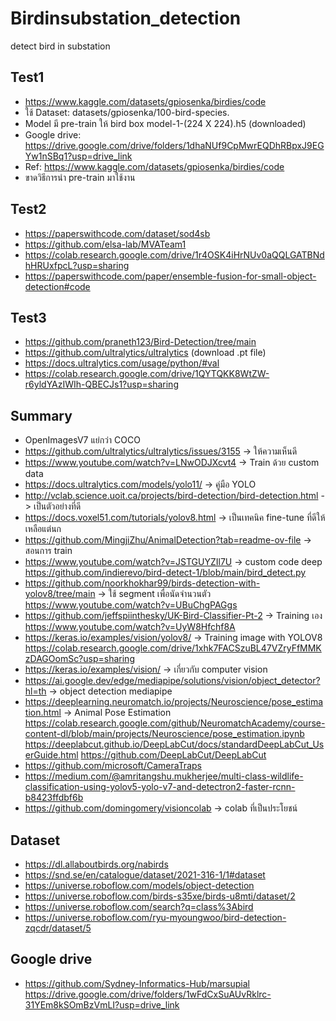 # Birdinsubstation_detection
detect bird in substation

## Test1
- https://www.kaggle.com/datasets/gpiosenka/birdies/code
- ใช้ Dataset: datasets/gpiosenka/100-bird-species. 
- Model มี pre-train ให้ bird box model-1-(224 X 224).h5 (downloaded)
- Google drive: https://drive.google.com/drive/folders/1dhaNUf9CpMwrEQDhRBpxJ9EGYw1nSBq1?usp=drive_link
- Ref: https://www.kaggle.com/datasets/gpiosenka/birdies/code
- ขาดวิธีการนำ pre-train มาใช้งาน

## Test2
- https://paperswithcode.com/dataset/sod4sb
- https://github.com/elsa-lab/MVATeam1
- https://colab.research.google.com/drive/1r4OSK4iHrNUv0aQQLGATBNdhHRUxfpcL?usp=sharing
- https://paperswithcode.com/paper/ensemble-fusion-for-small-object-detection#code

## Test3
- https://github.com/praneth123/Bird-Detection/tree/main
- https://github.com/ultralytics/ultralytics (download .pt file)
- https://docs.ultralytics.com/usage/python/#val
- https://colab.research.google.com/drive/1QYTQKK8WtZW-r6yldYAzIWIh-QBECJs1?usp=sharing

		
## Summary
- OpenImagesV7 แย่กว่า COCO
- https://github.com/ultralytics/ultralytics/issues/3155 -> ให้ความเห็นดี
- https://www.youtube.com/watch?v=LNwODJXcvt4 -> Train ด้วย custom data
- https://docs.ultralytics.com/models/yolo11/ -> คู่มือ YOLO
- http://vclab.science.uoit.ca/projects/bird-detection/bird-detection.html -> เป็นตัวอย่างที่ดี
- https://docs.voxel51.com/tutorials/yolov8.html -> เป็นเทคนิค fine-tune ที่ดีให้เหลือแต่นก
- https://github.com/MingjiZhu/AnimalDetection?tab=readme-ov-file -> สอนการ train
- https://www.youtube.com/watch?v=JSTGUYZIl7U -> custom code deep
		https://github.com/indierevo/bird-detect-1/blob/main/bird_detect.py
- https://github.com/noorkhokhar99/birds-detection-with-yolov8/tree/main -> ใช้ segment เพื่อนัดจำนวนตัว
		https://www.youtube.com/watch?v=UBuChgPAGgs
- https://github.com/jeffspiinthesky/UK-Bird-Classifier-Pt-2 -> Training เอง
		https://www.youtube.com/watch?v=UyW8Hfchf8A
- https://keras.io/examples/vision/yolov8/ -> Training image with YOLOV8
		https://colab.research.google.com/drive/1xhk7FACSzuBL47VZryFfMMKzDAGOomSc?usp=sharing
- https://keras.io/examples/vision/ -> เกี่ยวกับ computer vision
- https://ai.google.dev/edge/mediapipe/solutions/vision/object_detector?hl=th -> object detection mediapipe
- https://deeplearning.neuromatch.io/projects/Neuroscience/pose_estimation.html -> Animal Pose Estimation
		https://colab.research.google.com/github/NeuromatchAcademy/course-content-dl/blob/main/projects/Neuroscience/pose_estimation.ipynb
		https://deeplabcut.github.io/DeepLabCut/docs/standardDeepLabCut_UserGuide.html
		https://github.com/DeepLabCut/DeepLabCut
- https://github.com/microsoft/CameraTraps
- https://medium.com/@amritangshu.mukherjee/multi-class-wildlife-classification-using-yolov5-yolo-v7-and-detectron2-faster-rcnn-b8423ffdbf6b 
- https://github.com/domingomery/visioncolab -> colab ที่เป็นประโยชน์

## Dataset
- https://dl.allaboutbirds.org/nabirds
- https://snd.se/en/catalogue/dataset/2021-316-1/1#dataset
- https://universe.roboflow.com/models/object-detection
- https://universe.roboflow.com/birds-s35xe/birds-u8mti/dataset/2
- https://universe.roboflow.com/search?q=class%3Abird
- https://universe.roboflow.com/ryu-myoungwoo/bird-detection-zqcdr/dataset/5

## Google drive
- https://github.com/Sydney-Informatics-Hub/marsupial
		https://drive.google.com/drive/folders/1wFdCxSuAUvRklrc-31YEm8kSOmBzVmLI?usp=drive_link

